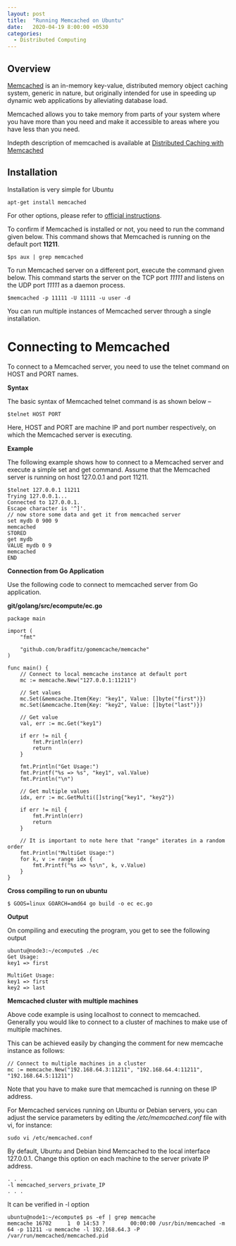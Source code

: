 ```yaml
---
layout: post
title:  "Running Memcached on Ubuntu"
date:   2020-04-19 8:00:00 +0530
categories: 
  - Distributed Computing
---
```


## Overview

[Memcached](https://memcached.org/about) is an in-memory key-value, distributed memory object caching system, generic in nature, but originally intended for use in speeding up dynamic web applications by alleviating database load.

Memcached allows you to take memory from parts of your system where you have more than you need and make it accessible to areas where you have less than you need.

Indepth description of memcached is available at [Distributed Caching with Memcached](https://www.linuxjournal.com/article/7451)

## Installation

Installation is very simple for Ubuntu

```
apt-get install memcached
```

For other options, please refer to [official instructions](https://github.com/memcached/memcached/wiki/Install).

To confirm if Memcached is installed or not, you need to run the command given below. This command shows that Memcached is running on the default port **11211**.

```
$ps aux | grep memcached
```

To run Memcached server on a different port, execute the command given below. This command starts the server on the TCP port *11111* and listens on the UDP port *11111* as a daemon process.

```
$memcached -p 11111 -U 11111 -u user -d
```

You can run multiple instances of Memcached server through a single installation.

# Connecting to Memcached

To connect to a Memcached server, you need to use the telnet command on HOST and PORT names.

**Syntax**

The basic syntax of Memcached telnet command is as shown below –

```
$telnet HOST PORT
```

Here, HOST and PORT are machine IP and port number respectively, on which the Memcached server is executing.

**Example**

The following example shows how to connect to a Memcached server and execute a simple set and get command. Assume that the Memcached server is running on host 127.0.0.1 and port 11211.

```
$telnet 127.0.0.1 11211
Trying 127.0.0.1...
Connected to 127.0.0.1.
Escape character is '^]'.
// now store some data and get it from memcached server
set mydb 0 900 9
memcached
STORED
get mydb
VALUE mydb 0 9
memcached
END
```

**Connection from Go Application**

Use the following code to connect to memcached server from Go application.

**git/golang/src/ecompute/ec.go**

```
package main

import (
    "fmt"

    "github.com/bradfitz/gomemcache/memcache"
)

func main() {
    // Connect to local memcache instance at default port
    mc := memcache.New("127.0.0.1:11211")

    // Set values
    mc.Set(&memcache.Item{Key: "key1", Value: []byte("first")})
    mc.Set(&memcache.Item{Key: "key2", Value: []byte("last")})

    // Get value
    val, err := mc.Get("key1")

    if err != nil {
        fmt.Println(err)
        return
    }

    fmt.Println("Get Usage:")
    fmt.Printf("%s => %s", "key1", val.Value)
    fmt.Println("\n")

    // Get multiple values
    idx, err := mc.GetMulti([]string{"key1", "key2"})

    if err != nil {
        fmt.Println(err)
        return
    }

    // It is important to note here that "range" iterates in a random order
    fmt.Println("MultiGet Usage:")
    for k, v := range idx {
        fmt.Printf("%s => %s\n", k, v.Value)
    }
}
```

**Cross compiling to run on ubuntu**

```
$ GOOS=linux GOARCH=amd64 go build -o ec ec.go
```

**Output**

On compiling and executing the program, you get to see the following output 
```
ubuntu@node3:~/ecompute$ ./ec
Get Usage:
key1 => first

MultiGet Usage:
key1 => first
key2 => last
```

**Memcached cluster with multiple machines**

Above code example is using localhost to connect to memcached. Generally you would like to connect to a cluster of machines to make use of multiple machines.

This can be achieved easily by changing the comment for new memcache instance as follows:

```
// Connect to multiple machines in a cluster
mc := memcache.New("192.168.64.3:11211", "192.168.64.4:11211", "192.168.64.5:11211")
```

Note that you have to make sure that memcached is running on these IP address.

For Memcached services running on Ubuntu or Debian servers, you can adjust the service parameters by editing the */etc/memcached.conf* file with vi, for instance:

```
sudo vi /etc/memcached.conf
```

By default, Ubuntu and Debian bind Memcached to the local interface 127.0.0.1. Change this option on each machine to the server private IP address. 

```
. . .
-l memcached_servers_private_IP
. . .

```

It can be verified in -l option 

```
ubuntu@node1:~/ecompute$ ps -ef | grep memcache
memcache 16702     1  0 14:53 ?        00:00:00 /usr/bin/memcached -m 64 -p 11211 -u memcache -l 192.168.64.3 -P /var/run/memcached/memcached.pid
```